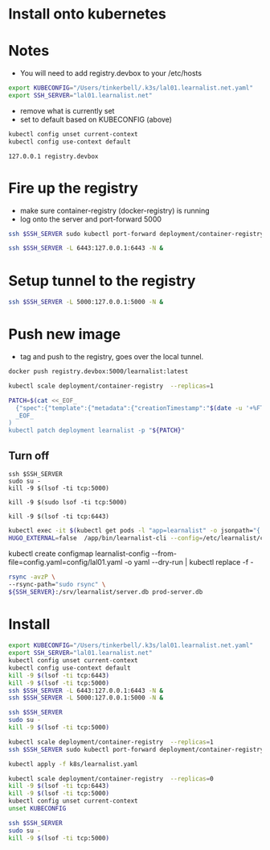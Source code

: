 # Install onto kubernetes
# Notes
- You will need to add registry.devbox to your /etc/hosts

```sh
export KUBECONFIG="/Users/tinkerbell/.k3s/lal01.learnalist.net.yaml"
export SSH_SERVER="lal01.learnalist.net"
```

- remove what is currently set
- set to default based on KUBECONFIG (above)

```sh
kubectl config unset current-context
kubectl config use-context default
```

```
127.0.0.1 registry.devbox
```

# Fire up the registry
- make sure container-registry (docker-registry) is running
- log onto the server and port-forward 5000

```sh
ssh $SSH_SERVER sudo kubectl port-forward deployment/container-registry 5000:5000 &
```

```sh
ssh $SSH_SERVER -L 6443:127.0.0.1:6443 -N &
```

# Setup tunnel to the registry
```sh
ssh $SSH_SERVER -L 5000:127.0.0.1:5000 -N &
```

# Push new image
- tag and push to the registry, goes over the local tunnel.

```sh
docker push registry.devbox:5000/learnalist:latest
```


```sh
kubectl scale deployment/container-registry  --replicas=1
```


```sh
PATCH=$(cat <<_EOF_
  {"spec":{"template":{"metadata":{"creationTimestamp":"$(date -u '+%FT%TZ')"}}}}
  _EOF_
)
kubectl patch deployment learnalist -p "${PATCH}"
```

## Turn off
```
ssh $SSH_SERVER
sudo su -
kill -9 $(lsof -ti tcp:5000)
```

```
kill -9 $(sudo lsof -ti tcp:5000)
```

```
kill -9 $(lsof -ti tcp:6443)
```


```sh
kubectl exec -it $(kubectl get pods -l "app=learnalist" -o jsonpath="{.items[0].metadata.name}") -- sh
HUGO_EXTERNAL=false  /app/bin/learnalist-cli --config=/etc/learnalist/config.yaml tools rebuild-static-site
```





kubectl create configmap learnalist-config --from-file=config.yaml=config/lal01.yaml -o yaml --dry-run | kubectl replace -f -




```sh
rsync -avzP \
--rsync-path="sudo rsync" \
${SSH_SERVER}:/srv/learnalist/server.db prod-server.db
```


# Install
```sh
export KUBECONFIG="/Users/tinkerbell/.k3s/lal01.learnalist.net.yaml"
export SSH_SERVER="lal01.learnalist.net"
kubectl config unset current-context
kubectl config use-context default
kill -9 $(lsof -ti tcp:6443)
kill -9 $(lsof -ti tcp:5000)
ssh $SSH_SERVER -L 6443:127.0.0.1:6443 -N &
ssh $SSH_SERVER -L 5000:127.0.0.1:5000 -N &
```
```sh
ssh $SSH_SERVER
sudo su -
kill -9 $(lsof -ti tcp:5000)
```

```sh
kubectl scale deployment/container-registry  --replicas=1
ssh $SSH_SERVER sudo kubectl port-forward deployment/container-registry 5000:5000 &
```

```sh
kubectl apply -f k8s/learnalist.yaml
```

```sh
kubectl scale deployment/container-registry  --replicas=0
kill -9 $(lsof -ti tcp:6443)
kill -9 $(lsof -ti tcp:5000)
kubectl config unset current-context
unset KUBECONFIG

ssh $SSH_SERVER
sudo su -
kill -9 $(lsof -ti tcp:5000)
```
